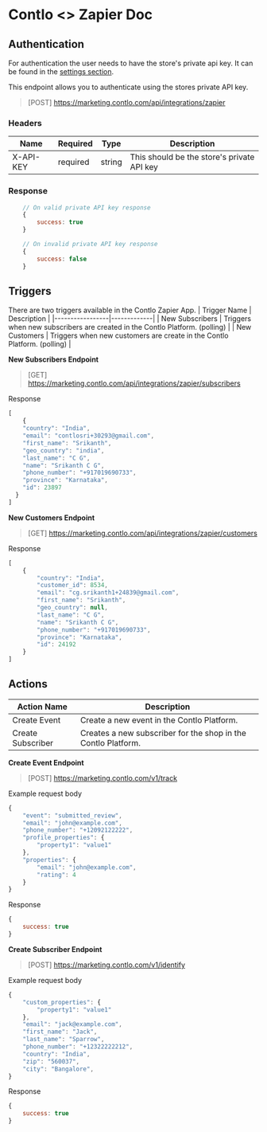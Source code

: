 # Contlo <> Zapier Doc

## Authentication
For authentication the user needs to have the store's private api key. It can be found in the [settings section](https://marketing.contlo.com/home#/settings).

This endpoint allows you to authenticate using the stores private API key.

> [POST] https://marketing.contlo.com/api/integrations/zapier

### Headers

| Name | Required | Type | Description |
|------|----------|------|-------------|
|X-API-KEY      |  required        |   string   |   This should be the store's private API key          |

### Response
```js
    // On valid private API key response
    {
        success: true
    }

    // On invalid private API key response
    {
        success: false
    }
```

## Triggers
There are two triggers available in the Contlo Zapier App.
| Trigger Name    | Description |
|-----------------|-------------|
| New Subscribers | Triggers when new subscribers are created in the Contlo Platform. (polling) |
| New Customers   | Triggers when new customers are create in the Contlo Platform. (polling)         |

**New Subscribers Endpoint**
> [GET] https://marketing.contlo.com/api/integrations/zapier/subscribers

Response
```js
[
    {
    "country": "India",
    "email": "contlosri+30293@gmail.com",
    "first_name": "Srikanth",
    "geo_country": "india",
    "last_name": "C G",
    "name": "Srikanth C G",
    "phone_number": "+917019690733",
    "province": "Karnataka",
    "id": 23897
  }
]
```


**New Customers Endpoint**
> [GET] https://marketing.contlo.com/api/integrations/zapier/customers

Response
```js
[
    {
        "country": "India",
        "customer_id": 8534,
        "email": "cg.srikanth1+24839@gmail.com",
        "first_name": "Srikanth",
        "geo_country": null,
        "last_name": "C G",
        "name": "Srikanth C G",
        "phone_number": "+917019690733",
        "province": "Karnataka",
        "id": 24192
    }
]
```

## Actions
| Action Name         | Description                               |
|---------------------|-------------------------------------------|
| Create Event        | Create a new event in the Contlo Platform. |
| Create Subscriber   | Creates a new subscriber for the shop in the Contlo Platform.         |

**Create Event Endpoint**
> [POST] https://marketing.contlo.com/v1/track

Example request body
```js
{
    "event": "submitted_review",
    "email": "john@example.com",
    "phone_number": "+12092122222",
    "profile_properties": {
        "property1": "value1"
    },
    "properties": {
        "email": "john@example.com",
        "rating": 4
    }
}
```

Response
```js
{
    success: true
}
```

**Create Subscriber Endpoint**
> [POST] https://marketing.contlo.com/v1/identify

Example request body
```js
{
    "custom_properties": {
        "property1": "value1"
    },
    "email": "jack@example.com",
    "first_name": "Jack",
    "last_name": "Sparrow",
    "phone_number": "+12322222212",
    "country": "India",
    "zip": "560037",
    "city": "Bangalore",
}
```

Response
```js
{
    success: true
}
```